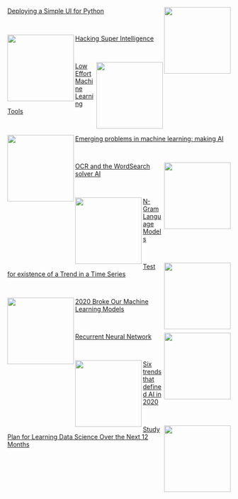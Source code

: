 <div><p><a href="https://towardsdatascience.com/deploying-a-simple-ui-for-python-88e8e7cbbf61"><img width="150" align='right' src="https://cdn-images-1.medium.com/max/1200/0*qq1KYo_jJmLn2hjl">Deploying a Simple UI for Python</a></p>&nbsp;&nbsp;</div><div><p><a href="https://towardsdatascience.com/hacking-super-intelligence-af5fe1fe6e26"><img width="150" align='left' src="https://cdn-images-1.medium.com/max/1200/1*kfl0cA4OenIaBo8m4zUHzQ.jpeg">Hacking Super Intelligence</a></p>&nbsp;&nbsp;</div><div><p><a href="https://towardsdatascience.com/low-effort-machine-learning-tools-9622d7d57135"><img width="150" align='right' src="https://cdn-images-1.medium.com/max/800/1*l-_uMYUimj73v-1JlAsXKg.jpeg">Low Effort Machine Learning Tools</a></p>&nbsp;&nbsp;</div><div><p><a href="https://towardsdatascience.com/emerging-problems-in-machine-learning-making-ai-good-3980bb9fdd39"><img width="150" align='left' src="https://cdn-images-1.medium.com/max/800/1*_o6kgLxZmE8pTg-2cwfkdQ.jpeg">Emerging problems in machine learning: making AI</a></p>&nbsp;&nbsp;</div><div><p><a href="https://towardsdatascience.com/ocr-and-the-wordsearch-solver-ai-515aeb816bdf"><img width="150" align='right' src="https://cdn-images-1.medium.com/max/800/1*5UR8Yol9sE5x0j-T2oA_UQ.gif">OCR and the WordSearch solver AI</a></p>&nbsp;&nbsp;</div><div><p><a href="https://towardsdatascience.com/n-gram-language-models-af6085435eeb"><img width="150" align='left' src="https://cdn-images-1.medium.com/max/800/0*KzBI-VWSxPuhDK-h">N-Gram Language Models</a></p>&nbsp;&nbsp;</div><div><p><a href="https://towardsdatascience.com/test-for-existence-of-a-trend-in-a-time-series-3a44f242c329"><img width="150" align='right' src="https://cdn-images-1.medium.com/max/800/1*Vo4g-rTaI-JMzec02vbk4w.jpeg">Test for existence of a Trend in a Time Series</a></p>&nbsp;&nbsp;</div><div><p><a href="https://towardsdatascience.com/2020-broke-our-machine-learning-models-29eb36943085"><img width="150" align='left' src="https://cdn-images-1.medium.com/max/800/1*o1H9W-8Hn2cPOjuzFtXegg.jpeg">2020 Broke Our Machine Learning Models</a></p>&nbsp;&nbsp;</div><div><p><a href="https://towardsdatascience.com/recurrent-neural-network-4129195bcb24"><img width="150" align='right' src="https://cdn-images-1.medium.com/max/800/1*1mKvnt4aTZPduMFX3UxUkQ.jpeg">Recurrent Neural Network</a></p>&nbsp;&nbsp;</div><div><p><a href="https://towardsdatascience.com/six-trends-that-defined-ai-in-2020-60f730d36018"><img width="150" align='left' src="https://cdn-images-1.medium.com/max/800/1*y0bKQ9yMg-FDsAJWTu1Bzg.png">Six trends that defined AI in 2020</a></p>&nbsp;&nbsp;</div><div><p><a href="https://towardsdatascience.com/study-plan-for-learning-data-science-over-the-next-12-months-8345669346c1"><img width="150" align='right' src="https://cdn-images-1.medium.com/max/800/1*7obDuptQoxrvoeLN1-xUIw.png">Study Plan for Learning Data Science Over the Next 12 Months</a></p>&nbsp;&nbsp;</div>